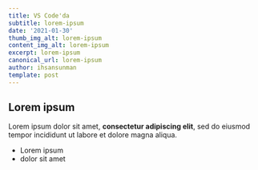 ```yaml
---
title: VS Code'da
subtitle: lorem-ipsum
date: '2021-01-30'
thumb_img_alt: lorem-ipsum
content_img_alt: lorem-ipsum
excerpt: lorem-ipsum
canonical_url: lorem-ipsum
author: ihsansunman
template: post
---
```

## Lorem ipsum

Lorem ipsum dolor sit amet, **consectetur adipiscing elit**, sed do eiusmod tempor incididunt ut labore et dolore magna aliqua.

- Lorem ipsum
- dolor sit amet